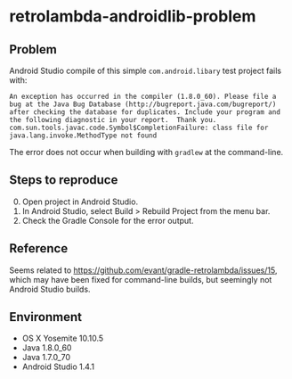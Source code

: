 # retrolambda-androidlib-problem

## Problem
Android Studio compile of this simple `com.android.libary` test project fails with:

```
An exception has occurred in the compiler (1.8.0_60). Please file a bug at the Java Bug Database (http://bugreport.java.com/bugreport/) after checking the database for duplicates. Include your program and the following diagnostic in your report.  Thank you.
com.sun.tools.javac.code.Symbol$CompletionFailure: class file for java.lang.invoke.MethodType not found
```

The error does not occur when building with `gradlew` at the command-line.

## Steps to reproduce

0. Open project in Android Studio.
0. In Android Studio, select Build > Rebuild Project from the menu bar.
0. Check the Gradle Console for the error output.

## Reference

Seems related to https://github.com/evant/gradle-retrolambda/issues/15, which may have been fixed for command-line builds, but seemingly not Android Studio builds.

## Environment

* OS X Yosemite 10.10.5
* Java 1.8.0_60
* Java 1.7.0_70
* Android Studio 1.4.1
